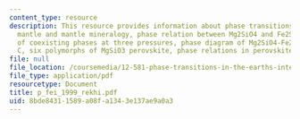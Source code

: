 ```yaml
---
content_type: resource
description: This resource provides information about phase transitions in the earth?s
  mantle and mantle mineralogy, phase relation between Mg2SiO4 and Fe2SiO4, composition
  of coexisting phases at three pressures, phase diagram of Mg2SiO4-Fe2SiO4 at 1600
  C, six polymorphs of MgSiO3 perovskite, phase relations in perovskite and pyrope.
file: null
file_location: /coursemedia/12-581-phase-transitions-in-the-earths-interior-spring-2005/8bde84311589a08fa1343e137ae9a0a3_p_fei_1999_rekhi.pdf
file_type: application/pdf
resourcetype: Document
title: p_fei_1999_rekhi.pdf
uid: 8bde8431-1589-a08f-a134-3e137ae9a0a3
---
```

